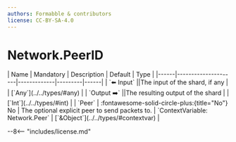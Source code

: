 ```yaml
---
authors: Formabble & contributors
license: CC-BY-SA-4.0
---
```



# Network.PeerID

<div class="sh-parameters" markdown="1">
| Name | Mandatory | Description | Default | Type |
|------|---------------------|-------------|---------|------|
| `⬅️ Input` ||The input of the shard, if any | | [`Any`](../../types/#any) |
| `Output ➡️` ||The resulting output of the shard | | [`Int`](../../types/#int) |
| `Peer` | :fontawesome-solid-circle-plus:{title="No"} No  | The optional explicit peer to send packets to. | `ContextVariable: Network.Peer` | [`&Object`](../../types/#contextvar) |

</div>



--8<-- "includes/license.md"

